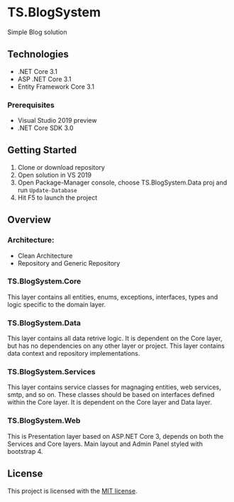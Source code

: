 ﻿# TS.BlogSystem
Simple Blog solution 

## Technologies
* .NET Core 3.1
* ASP .NET Core 3.1
* Entity Framework Core 3.1

### Prerequisites
- Visual Studio 2019 preview
- .NET Core SDK  3.0 

## Getting Started
1. Clone or download repository
2. Open solution in VS 2019
3. Open Package-Manager console, choose TS.BlogSystem.Data proj and run `Update-Database`
4. Hit F5 to launch the project

## Overview
### Architecture:
- Clean Architecture
- Repository and Generic Repository

### TS.BlogSystem.Core

This layer contains all entities, enums, exceptions, interfaces, types and logic specific to the domain layer.


### TS.BlogSystem.Data

This layer contains all data retrive logic. It is dependent on the Core layer, but has no dependencies on any other layer or project. This layer contains data context and repository implementations.


### TS.BlogSystem.Services

This layer contains service classes for magnaging entities, web services, smtp, and so on. These classes should be based on interfaces defined within the Core layer. It is dependent on the Core layer and Data layer.

### TS.BlogSystem.Web

This is Presentation layer based on ASP.NET Core 3, depends on both the Services and Core layers. Main layout and Admin Panel styled with bootstrap 4.

## License
This project is licensed with the [MIT license](LICENSE).
